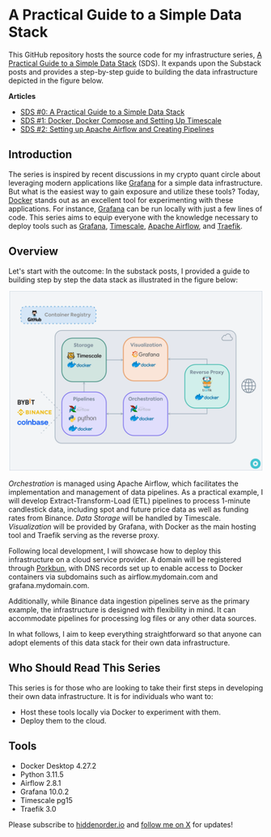 # A Practical Guide to a Simple Data Stack

This GitHub repository hosts the source code for my infrastructure
series, [A Practical Guide to a Simple Data Stack](https://hiddenorder.io) (SDS). It expands
upon the Substack posts and provides a step-by-step guide to building the data infrastructure depicted in the figure
below.

**Articles**
* [SDS #0: A Practical Guide to a Simple Data Stack](https://hiddenorder.io/p/sds-0-a-practical-guide-to-a-simple)
* [SDS #1: Docker, Docker Compose and Setting Up Timescale](https://hiddenorder.io/p/sds-1-docker-docker-compose-and-setting)
* [SDS #2: Setting up Apache Airflow and Creating Pipelines](https://hiddenorder.io/p/sds-2-setting-up-apache-airflow-and)

## Introduction

The series is inspired by recent discussions in my crypto quant circle about leveraging modern applications like
[Grafana](https://grafana.com) for a simple data infrastructure. But what is the easiest way to gain
exposure and
utilize these tools? Today, [Docker](https://www.docker.com) stands out as an excellent tool for experimenting
with these applications. For
instance, [Grafana](https://grafana.com) can be run locally with just a few lines of code. This series aims to equip
everyone with the
knowledge necessary to deploy tools such as
[Grafana](https://grafana.com), [Timescale](https://www.timescale.com), [Apache Airflow](https://airflow.apache.org),
and [Traefik](https://traefik.io/traefik).

## Overview

Let's start with the outcome: In the substack posts, I provided a guide to building step by step the data stack as
illustrated in the figure below:

<div align="center">
    <img src=".github/data-infra.webp" alt="data-infra" width="500" />
</div>

*Orchestration* is managed using Apache Airflow, which facilitates the implementation and management of data pipelines.
As a practical example, I will develop Extract-Transform-Load (ETL) pipelines to process 1-minute candlestick data,
including spot and future price data as well as funding rates from Binance. *Data Storage* will be handled by
Timescale. *Visualization* will be provided by Grafana, with Docker as the main hosting tool and Traefik serving as
the reverse proxy. 

Following local development, I will showcase how to deploy this infrastructure on a cloud service
provider. A domain will be registered through [Porkbun](https://porkbun.com/), with DNS records set up to enable access
to Docker containers via
subdomains such as airflow.mydomain.com and grafana.mydomain.com.

Additionally, while Binance data ingestion pipelines serve as the primary example, the infrastructure is designed with
flexibility in mind. It can accommodate pipelines for processing log files or any other data sources.

In what follows, I aim to keep everything straightforward so that anyone can adopt elements of this data stack
for their own data infrastructure.

## Who Should Read This Series

This series is for those who are looking to take their first steps in developing their own data infrastructure. It is for individuals who want to:
* Host these tools locally via Docker to experiment with them. 
* Deploy them to the cloud.


## Tools

* Docker Desktop 4.27.2
* Python 3.11.5
* Airflow 2.8.1
* Grafana 10.0.2
* Timescale pg15
* Traefik 3.0

Please subscribe to [hiddenorder.io](https://hiddenorder.io/) and [follow me on X](https://twitter.com/bylethquant) for updates!